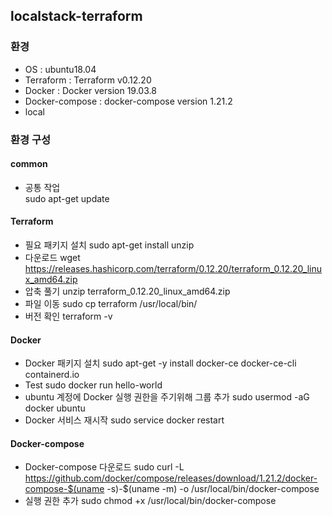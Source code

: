 ## localstack-terraform 
### 환경
 - OS : ubuntu18.04
 - Terraform : Terraform v0.12.20
 - Docker : Docker version 19.03.8
 - Docker-compose : docker-compose version 1.21.2
 - local
### 환경 구성
#### common
 - 공통 작업</br>
    sudo apt-get update
    
#### Terraform
 - 필요 패키지 설치
   sudo apt-get install unzip
 - 다운로드
    wget https://releases.hashicorp.com/terraform/0.12.20/terraform_0.12.20_linux_amd64.zip
 - 압축 풀기
    unzip terraform_0.12.20_linux_amd64.zip
 - 파일 이동
    sudo cp terraform /usr/local/bin/
 - 버전 확인
    terraform -v

#### Docker
 - Docker 패키지 설치
    sudo apt-get -y install docker-ce docker-ce-cli containerd.io
 - Test
    sudo docker run hello-world
 - ubuntu 계정에 Docker 실행 권한을 주기위해 그룹 추가
    sudo usermod -aG docker ubuntu
 - Docker 서비스 재시작
    sudo service docker restart
  
#### Docker-compose
 - Docker-compose 다운로드
    sudo curl -L https://github.com/docker/compose/releases/download/1.21.2/docker-compose-$(uname -s)-$(uname -m) -o /usr/local/bin/docker-compose
 - 실행 권한 추가
    sudo chmod +x /usr/local/bin/docker-compose
